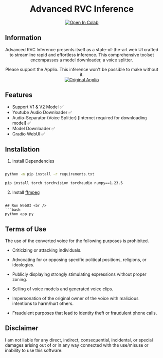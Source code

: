 <div align="center">

# Advanced RVC Inference

[![Open In Colab](https://img.shields.io/badge/Open%20in%20Colab-blue?style=flat&logo=https%3A%2F%2Fcolab.research.google.com%2Fimg%2Fcolab_favicon_256px.png)](https://colab.research.google.com/github/ArkanDash/Advanced-RVC-Inference/blob/master/Advanced-RVC.ipynb)



</div>

## Information
<div align="center">
Advanced RVC Inference presents itself as a state-of-the-art web UI crafted to streamline rapid and effortless inference. This comprehensive toolset encompasses a model downloader, a voice splitter.

Please support the Applio. This inference won't be possible to make without it.<br />
[![Original Applio](https://img.shields.io/badge/Github-Original%20Applio%20Repository-blue?style=for-the-badge&logo=github)](https://github.com/IAHispano/Applio)
</div>

## Features
- Support V1 & V2 Model ✅
- Youtube Audio Downloader ✅
- Audio-Separator (Voice Splitter) [Internet required for downloading model] ✅
- Model Downloader ✅ 
- Gradio WebUI ✅
## Installation

1. Install Dependencies <br />
```bash

python -m pip install -r requirements.txt

pip install torch torchvision torchaudio numpy==1.23.5

```
2. Install [ffmpeg](https://ffmpeg.org/)
```

## Run WebUI <br />
```bash
python app.py
```


## Terms of Use

The use of the converted voice for the following purposes is prohibited.

* Criticizing or attacking individuals.

* Advocating for or opposing specific political positions, religions, or ideologies.

* Publicly displaying strongly stimulating expressions without proper zoning.

* Selling of voice models and generated voice clips.

* Impersonation of the original owner of the voice with malicious intentions to harm/hurt others.

* Fraudulent purposes that lead to identity theft or fraudulent phone calls.

## Disclaimer

I am not liable for any direct, indirect, consequential, incidental, or special damages arising out of or in any way connected with the use/misuse or inability to use this software.
